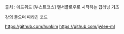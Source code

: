 출처 : 에드위드 [부스트코스] 텐서플로우로 시작하는 딥러닝 기초

강의 들으며 따라친 코드

https://github.com/hunkim
https://github.com/jwlee-ml
